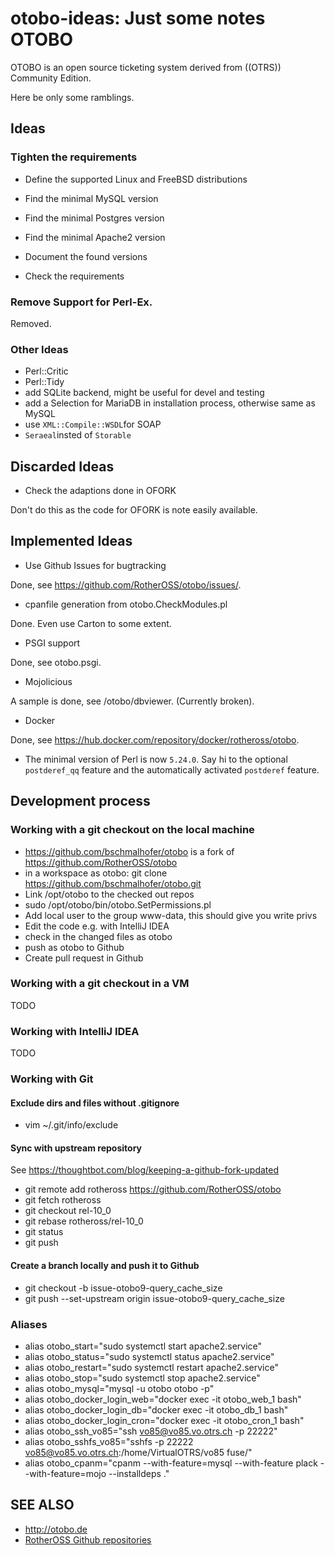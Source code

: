 # otobo-ideas: Just some notes OTOBO

OTOBO is an open source ticketing system derived from ((OTRS)) Community Edition.

Here be only some ramblings.

## Ideas

### Tighten the requirements

* Define the supported Linux and FreeBSD distributions



* Find the minimal MySQL version
* Find the minimal Postgres version
* Find the minimal Apache2 version
* Document the found versions
* Check the requirements

### Remove Support for Perl-Ex.

Removed.

### Other Ideas

* Perl::Critic
* Perl::Tidy
* add SQLite backend, might be useful for devel and testing
* add a Selection for MariaDB in installation process, otherwise same as MySQL
* use `XML::Compile::WSDL`for SOAP
* `Seraeal`insted of `Storable`

## Discarded Ideas

* Check the adaptions done in OFORK

Don't do this as the code for OFORK is note easily available.

## Implemented Ideas

* Use Github Issues for bugtracking

Done, see https://github.com/RotherOSS/otobo/issues/.

* cpanfile generation from otobo.CheckModules.pl

Done. Even use Carton to some extent.

* PSGI support

Done, see otobo.psgi.

* Mojolicious

A sample is done, see /otobo/dbviewer. (Currently broken).

* Docker

Done, see https://hub.docker.com/repository/docker/rotheross/otobo.

* The minimal version of Perl is now `5.24.0`. Say hi to the optional `postderef_qq` feature and the automatically activated `postderef` feature.

## Development process

### Working with a git checkout on the local machine

* https://github.com/bschmalhofer/otobo is a fork of https://github.com/RotherOSS/otobo
* in a workspace as otobo: git clone https://github.com/bschmalhofer/otobo.git
* Link /opt/otobo to the checked out repos
* sudo /opt/otobo/bin/otobo.SetPermissions.pl
* Add local user to the group www-data, this should give you write privs
* Edit the code e.g. with IntelliJ IDEA
* check in the changed files as otobo
* push as otobo to Github
* Create pull request in Github

### Working with a git checkout in a VM

TODO

### Working with IntelliJ IDEA

TODO

### Working with Git


#### Exclude dirs and files without .gitignore

* vim ~/.git/info/exclude 

#### Sync with upstream repository

See https://thoughtbot.com/blog/keeping-a-github-fork-updated

* git remote add rotheross https://github.com/RotherOSS/otobo
* git fetch rotheross
* git checkout rel-10_0
* git rebase rotheross/rel-10_0
* git status
* git push

#### Create a branch locally and push it to Github

* git checkout -b issue-otobo9-query_cache_size
* git push --set-upstream origin issue-otobo9-query_cache_size

### Aliases

* alias otobo_start="sudo systemctl start apache2.service"
* alias otobo_status="sudo systemctl status apache2.service"
* alias otobo_restart="sudo systemctl restart apache2.service"
* alias otobo_stop="sudo systemctl stop apache2.service"
* alias otobo_mysql="mysql -u otobo otobo -p"
* alias otobo_docker_login_web="docker exec -it otobo_web_1 bash"
* alias otobo_docker_login_db="docker exec -it otobo_db_1 bash"
* alias otobo_docker_login_cron="docker exec -it otobo_cron_1 bash"
* alias otobo_ssh_vo85="ssh vo85@vo85.vo.otrs.ch -p 22222"
* alias otobo_sshfs_vo85="sshfs -p 22222 vo85@vo85.vo.otrs.ch:/home/VirtualOTRS/vo85 fuse/"
* alias otobo_cpanm="cpanm --with-feature=mysql --with-feature plack --with-feature=mojo --installdeps ."


## SEE ALSO
 
 * http://otobo.de
 * [RotherOSS Github repositories](https://github.com/RotherOSS/otobo)
